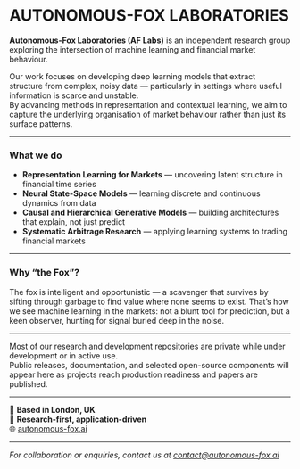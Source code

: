 # AUTONOMOUS-FOX LABORATORIES

**Autonomous-Fox Laboratories (AF Labs)** is an independent research group exploring the intersection of machine learning and financial market behaviour.

Our work focuses on developing deep learning models that extract structure from complex, noisy data — particularly in settings where useful information is scarce and unstable.  
By advancing methods in representation and contextual learning, we aim to capture the underlying organisation of market behaviour rather than just its surface patterns.

---

### What we do
- **Representation Learning for Markets** — uncovering latent structure in financial time series  
- **Neural State-Space Models** — learning discrete and continuous dynamics from data  
- **Causal and Hierarchical Generative Models** — building architectures that explain, not just predict  
- **Systematic Arbitrage Research** — applying learning systems to trading financial markets

---

### Why “the Fox”?
The fox is intelligent and opportunistic — a scavenger that survives by sifting through garbage to find value where none seems to exist. That’s how we see machine learning in the markets: not a blunt tool for prediction, but a keen observer, hunting for signal buried deep in the noise.

---

Most of our research and development repositories are private while under development or in active use.  
Public releases, documentation, and selected open-source components will appear here as projects reach production readiness and papers are published.

---

📍 **Based in London, UK**  
🧠 **Research-first, application-driven**  
🌐 [autonomous-fox.ai](https://www.autonomous-fox.ai)

---

*For collaboration or enquiries, contact us at contact@autonomous-fox.ai*
